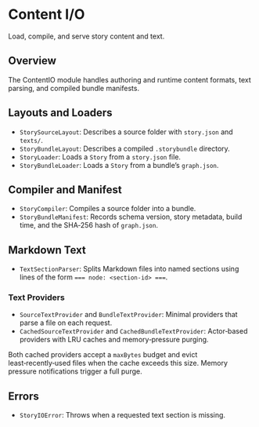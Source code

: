 # Content I/O

Load, compile, and serve story content and text.

## Overview

The ContentIO module handles authoring and runtime content formats, text parsing, and compiled bundle manifests.

## Layouts and Loaders

- ``StorySourceLayout``: Describes a source folder with `story.json` and `texts/`.
- ``StoryBundleLayout``: Describes a compiled `.storybundle` directory.
- ``StoryLoader``: Loads a ``Story`` from a `story.json` file.
- ``StoryBundleLoader``: Loads a ``Story`` from a bundle’s `graph.json`.

## Compiler and Manifest

- ``StoryCompiler``: Compiles a source folder into a bundle.
- ``StoryBundleManifest``: Records schema version, story metadata, build time, and the SHA‑256 hash of `graph.json`.

## Markdown Text

- ``TextSectionParser``: Splits Markdown files into named sections using lines of the form `=== node: <section-id> ===`.

### Text Providers

- ``SourceTextProvider`` and ``BundleTextProvider``: Minimal providers that parse a file on each request.
- ``CachedSourceTextProvider`` and ``CachedBundleTextProvider``: Actor‑based providers with LRU caches and memory‑pressure purging.

Both cached providers accept a `maxBytes` budget and evict least‑recently‑used files when the cache exceeds this size. Memory pressure notifications trigger a full purge.

## Errors

- ``StoryIOError``: Throws when a requested text section is missing.
